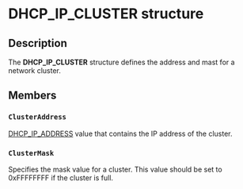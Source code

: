 # DHCP_IP_CLUSTER structure

## Description

The **DHCP_IP_CLUSTER** structure defines the address and mast for a network cluster.

## Members

### `ClusterAddress`

[DHCP_IP_ADDRESS](https://learn.microsoft.com/previous-versions/windows/desktop/dhcp/dhcp-server-management-type-definitions) value that contains the IP address of the cluster.

### `ClusterMask`

Specifies the mask value for a cluster. This value should be set to 0xFFFFFFFF if the cluster is full.